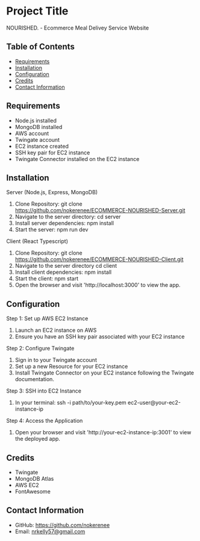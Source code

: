 # Project Title

NOURISHED. - Ecommerce Meal Delivey Service Website

## Table of Contents
- [Requirements](#requirements)
- [Installation](#installation)
- [Configuration](#configuration)
- [Credits](#credits)
- [Contact Information](#contact-information)

## Requirements

- Node.js installed
- MongoDB installed
- AWS account
- Twingate account
- EC2 instance created
- SSH key pair for EC2 instance
- Twingate Connector installed on the EC2 instance

## Installation

Server (Node.js, Express, MongoDB)

1. Clone Repository:
   git clone https://github.com/nokerenee/ECOMMERCE-NOURISHED-Server.git
3. Navigate to the server directory:
   cd server
4. Install server dependencies:
   npm install
5. Start the server:
   npm run dev

Client (React Typescript)

1. Clone Repository:
   git clone https://github.com/nokerenee/ECOMMERCE-NOURISHED-Client.git
2. Navigate to the server directory
   cd client
3. Install client dependencies:
   npm install
4. Start the client:
   npm start
5. Open the browser and visit 'http://localhost:3000' to view the app.

## Configuration

Step 1: Set up AWS EC2 Instance
1. Launch an EC2 instance on AWS
2. Ensure you have an SSH key pair associated with your EC2 instance

Step 2: Configure Twingate
1. Sign in to your Twingate account
2. Set up a new Resource for your EC2 instance
3. Install Twingate Connector on your EC2 instance following the Twingate documentation.

Step 3: SSH into EC2 Instance
1. In your terminal:
   ssh -i path/to/your-key.pem ec2-user@your-ec2-instance-ip

Step 4: Access the Application
1. Open your browser and visit 'http://your-ec2-instance-ip:3001' to view the deployed app.

## Credits

- Twingate
- MongoDB Atlas
- AWS EC2
- FontAwesome

## Contact Information

- GitHub: https://github.com/nokerenee
- Email: nrkelly57@gmail.com
